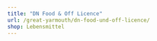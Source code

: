 ```yaml
---
title: "DN Food & Off Licence"
url: /great-yarmouth/dn-food-und-off-licence/
shop: Lebensmittel
---
```

